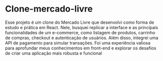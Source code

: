# Clone-mercado-livre

Esse projeto é um clone do Mercado Livre que desenvolvi como forma de estudo e prática em React. Nele, busquei replicar a interface e as principais funcionalidades de um e-commerce, como listagem de produtos, carrinho de compras, checkout e autenticação de usuários. Além disso, integrei uma API de pagamento para simular transações. Foi uma experiência valiosa para aprofundar meus conhecimentos em front-end e explorar os desafios de criar uma aplicação mais robusta e funcional